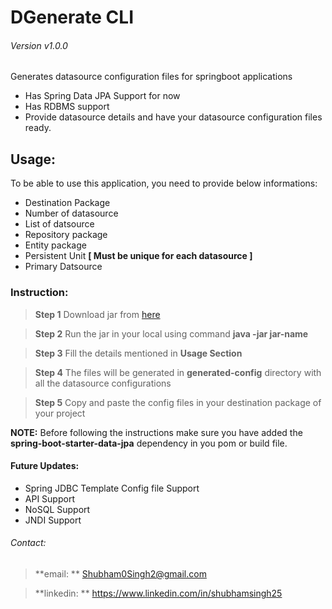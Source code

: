 # DGenerate CLI 
###### Version v1.0.0
Generates datasource configuration files for springboot applications

- Has Spring Data JPA Support for now
- Has RDBMS support
- Provide datasource details and have your datasource configuration files ready.

## Usage:

To be able to use this application, you need to provide below informations:

- Destination Package
- Number of datasource
- List of datsource
- Repository package
- Entity package
- Persistent Unit 	 **[ Must be unique for each datasource ]**
- Primary Datsource  

### Instruction:

> **Step 1** Download jar from [here](https://github.com/I-ShubhamSingh/DGenerate/raw/dgenerate-cli/DGenerate.jar)

> **Step 2** Run the jar in your local using command **java -jar jar-name**

> **Step 3** Fill the details mentioned in **Usage Section**

> **Step 4** The files will be generated in **generated-config** directory with all the datasource configurations

> **Step 5** Copy and paste the config files in your destination package of your project

**NOTE:** Before following the instructions make sure you have added the **spring-boot-starter-data-jpa** dependency in you pom or build file.

#### Future Updates:

- Spring JDBC Template Config file Support
- API Support
- NoSQL Support
- JNDI Support


###### Contact:

> **email: ** Shubham0Singh2@gmail.com

> **linkedin: ** https://www.linkedin.com/in/shubhamsingh25







